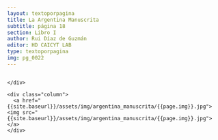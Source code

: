 ```yaml
---
layout: textoporpagina
title: La Argentina Manuscrita
subtitle: página 18
section: Libro I
author: Rui Díaz de Guzmán
editor: HD CAICYT LAB
type: textoporpagina
img: pg_0022
---
```


<div class="row">
    <div class="column">


    </div>

    <div class="column">
      <a href="{{site.baseurl}}/assets/img/argentina_manuscrita/{{page.img}}.jpg"><img src="{{site.baseurl}}/assets/img/argentina_manuscrita/{{page.img}}.jpg"></a>
    </div>
</div>